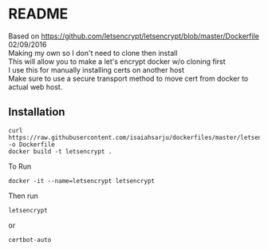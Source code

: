 README
======

Based on https://github.com/letsencrypt/letsencrypt/blob/master/Dockerfile 02/09/2016  
Making my own so I don't need to clone then install  
This will allow you to make a let's encrypt docker w/o cloning first  
I use this for manually installing certs on another host  
Make sure to use a secure transport method to move cert from docker to actual web host.  

Installation
------------
~~~
curl https://raw.githubusercontent.com/isaiahsarju/dockerfiles/master/letsencrypt/Dockerfile -o Dockerfile
docker build -t letsencrypt .
~~~~
To Run
~~~~
docker -it --name=letsencrypt letsencrypt
~~~~
Then run
~~~~
letsencrypt
~~~~
or
~~~~
certbot-auto
~~~~
